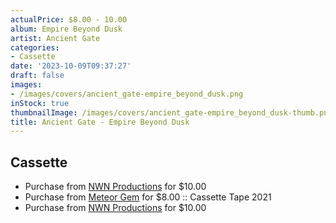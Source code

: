 ```yaml
---
actualPrice: $8.00 - 10.00
album: Empire Beyond Dusk
artist: Ancient Gate
categories:
- Cassette
date: '2023-10-09T09:37:27'
draft: false
images:
- /images/covers/ancient_gate-empire_beyond_dusk.png
inStock: true
thumbnailImage: /images/covers/ancient_gate-empire_beyond_dusk-thumb.png
title: Ancient Gate - Empire Beyond Dusk
---
```


## Cassette
* Purchase from [NWN Productions](http://shop.nwnprod.com/index.php?route=product/product&path=73&product_id=13664&sort=pd.name&order=ASC) for $10.00
* Purchase from [Meteor Gem](https://meteor-gem.com/products/used-ancient-gate-empire-beyond-dusk-cassette) for $8.00 :: Cassette Tape 2021
* Purchase from [NWN Productions](http://shop.nwnprod.com/index.php?route=product/product&path=73&product_id=41508&sort=pd.name&order=ASC) for $10.00
